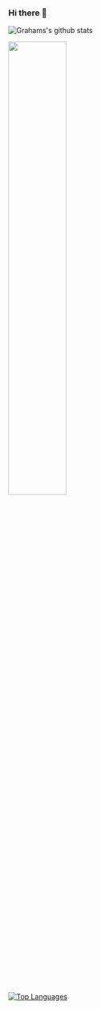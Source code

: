 ### Hi there 👋
<!--
**GrahamJoonsar/GrahamJoonsar** is a ✨ _special_ ✨ repository because its `README.md` (this file) appears on your GitHub profile.

Here are some ideas to get you started:

- 🔭 I’m currently working on ...
- 🌱 I’m currently learning ...
- 👯 I’m looking to collaborate on ...
- 🤔 I’m looking for help with ...
- 💬 Ask me about ...
- 📫 How to reach me: ...
- 😄 Pronouns: ...
- ⚡ Fun fact: ...
-->


![Grahams's github stats](https://github-readme-stats.vercel.app/api?username=GrahamJoonsar)

<img src="https://github-readme-streak-stats.herokuapp.com/?user=GrahamJoonsar&theme=dark" width="48%" >

[![Top Languages](https://github-readme-stats.vercel.app/api/top-langs/?username=GrahamJoonsar)](https://github.com/GrahamJoonsar/github-readme-stats)
